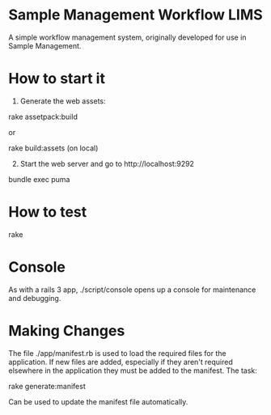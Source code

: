 Sample Management Workflow LIMS
================

A simple workflow management system, originally developed for use in Sample Management.


How to start it
===============

1) Generate the web assets:

rake assetpack:build

or

rake build:assets (on local)

2) Start the web server and go to http://localhost:9292

bundle exec puma

How to test
================

rake

Console
================

As with a rails 3 app, ./script/console opens up a console for maintenance and debugging.

Making Changes
================

The file ./app/manifest.rb is used to load the required files for the application. If new files are added, especially if they aren't required elsewhere in the application they must be added to the manifest. The task:

rake generate:manifest

Can be used to update the manifest file automatically.
